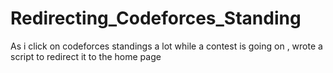# Redirecting_Codeforces_Standing
As i click on codeforces standings a lot while a contest is going on , wrote a script to redirect it to the home page
